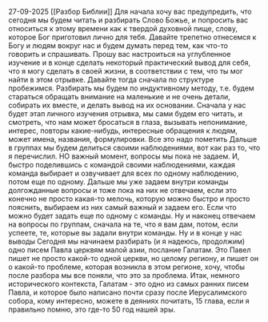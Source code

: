 27-09-2025
[[Разбор Библии]]
Для начала хочу вас предупредить, что сегодня мы будем читать и разбирать Слово Божье, и попросить вас относиться к этому времени как к твердой духовной пище, слову, которое Бог приготовил лично для тебя. Давайте трепетно отнесемся к Богу и людям вокруг нас и будем думать перед тем, как что-то говорить и спрашивать. Прошу вас настроиться на углубленное изучение и в конце сделать некоторый практический вывод для себя, что я могу сделать в своей жизни, в соответствии с тем, что ты мог найти в этом отрывке.
Давайте тогда сначала по структуре пробежимся. Разбирать мы будем по индуктивному методу, т.е. будем стараться обращать внимание на маленькие и не очень детали, собирать их вместе, и делать вывод на их основании.
Сначала у нас будет этап личного изучения отрывка, мы сами будем его читать, и смотреть, что нам может бросаться в глаза, вызывать непонимание, интерес, повторы какие-нибудь, интересные обращения к людям, может имена, названия, формулировки. Все это надо пометить
Дальше в группах мы будем делиться своими наблюдениями, вот как раз то, что я перечислил. НО важный момент, вопросы мы пока не задаем. И, быстро поделившись с командой своими наблюдениями, каждая команда выбирает и озвучивает для всех по одному наблюдению, потом еще по одному.
Дальше мы уже задаем внутри команды долгожданные вопросы и тоже пока на них не отвечаем, если это конечно не просто какая-то мелочь, которую можно быстро и просто пояснить, выбираем из них самый важный и задаем его. Если что можно будет задать еще по одному с команды.
Ну и наконец отвечаем на вопросы по группам, сначала на те, что я вам дам, потом, если успеете, те, которые вы задали внутри команды.
Ну и в конце у нас выводы
Сегодня мы начинаем разбирать (и я надеюсь, продолжим) одно писем Павла церквям малой азии, послание Галатам. Это Павел пишет не просто какой-то одной церкви, но целому региону, и пишет он о какой-то проблеме, которая возникла в этом регионе, хочу, чтобы после разбора мы все поняли, что это за проблема.
Итак, немного исторического контекста, Галатам - это одно из самых ранних писем Павла, и которое было написано почти сразу после Иерусалимского собора, кому интересно, можете в деяниях почитать, 15 глава, если я правильно помню, это где-то 50 год нашей эры.
